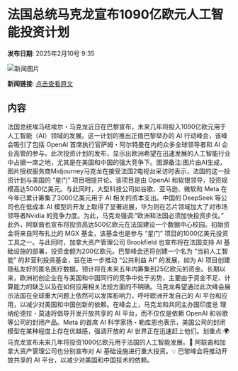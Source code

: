 # ​法国总统马克龙宣布1090亿欧元人工智能投资计划

**发布日期**: 2025年2月10号 9:35

![新闻图片](https://pic.chinaz.com/picmap/202408221405394752_0.jpg)

**新闻链接**: [点击查看原文](https://www.aibase.com/zh/news/15190)

## 内容

法国总统埃马纽埃尔・马克龙近日在巴黎宣布，未来几年将投入1090亿欧元用于人工智能（AI）领域的发展。这一计划的推出正值巴黎举办的 AI 行动峰会，该峰会吸引了包括 OpenAI 首席执行官萨姆・阿尔特曼在内的众多全球领导者和 AI 企业高管的参与。此次投资计划的发布，显示出欧洲希望在迅速发展的人工智能行业中占据一席之地，尤其是在美国和中国的强大竞争下。图源备注:图片由AI生成，图片授权服务商Midjourney马克龙在接受法国2电视台采访时表示，法国的这一投资计划与美国的 “星门” 项目相提并论。该项目是由 OpenAI 和软银领导，投资规模高达5000亿美元。与此同时，大型科技公司如谷歌、亚马逊、微软和 Meta 在今年已累计筹集了3000亿美元用于 AI 相关的资本支出。中国的 DeepSeek 等公司也在低成本 AI 模型的开发上取得了显著进展，华为则在芯片领域加大了对市场领导者Nvidia 的竞争力度。为此，马克龙强调:“欧洲和法国必须加快投资步伐。” 此外，阿联酋也宣布将投资高达500亿欧元在法国建设一个数据中心校园。初始资金将来自阿布扎比的 MGX 基金，该基金也是参与 “星门” 项目的1000亿美元投资工具之一。与此同时，加拿大资产管理公司 Brookfield 也宣布将在法国支持 AI 基础设施的部署，投资金额为200亿欧元。巴黎峰会还将创建一个名为 “当前人工智能” 的非营利投资基金，旨在进一步推动 “公共利益 AI” 的发展，如为 AI 项目创建隐私友好的匿名医疗数据。预计将在未来五年内筹集到25亿欧元的资金。长期以来，欧洲初创企业在与美国和中国同行的竞争中处于劣势，主要由于资金不足、计算能力的缺乏以及在如何应用相关法规方面的不明确。马克龙希望通过此次峰会展示法国在全球重大问题上依然可以发挥影响力，呼吁欧洲开发自己的 AI 平台和应用，以减少对美国和中国创新的依赖。在峰会上，马克龙和共同主办国印度总 理纳伦德拉・莫迪将倡导开发开放共享的 AI 平台，而不仅仅是依赖 OpenAI 和谷歌等公司的封闭产品。Meta 的首席 AI 科学家扬・勒库恩也表示，美国公司的封闭模型在某种程度上存在优越感，强调开放的 AI 世界正在迅速赶上他们。划重点:🌍 马克龙宣布未来几年将投资1090亿欧元用于法国的人工智能发展。🤝 阿联酋和加拿大资产管理公司也分别宣布对 AI 基础设施进行重大投资。💡 巴黎峰会将推动开放共享的 AI 平台，以减少对美国和中国技术的依赖。
